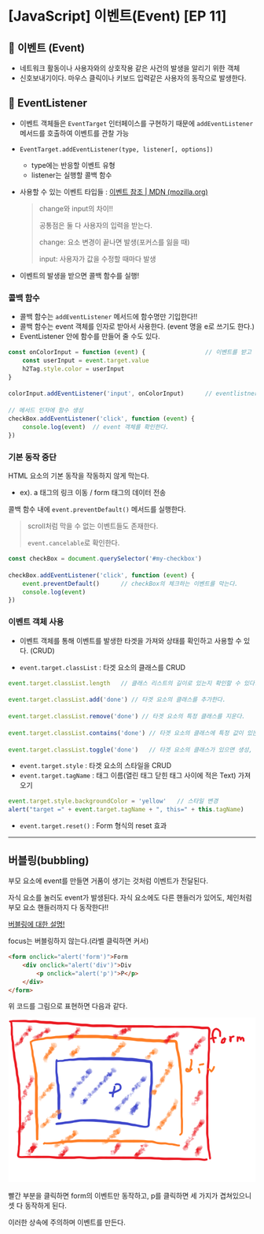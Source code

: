 # [JavaScript] 이벤트(Event) [EP 11]



## 📌 이벤트 (Event)

- 네트워크 활동이나 사용자와의 상호작용 같은 사건의 발생을 알리기 위한 객체
- 신호보내기이다. 마우스 클릭이나 키보드 입력같은 사용자의 동작으로 발생한다.



## 🏓 EventListener

- 이벤트 객체들은 `EventTarget` 인터페이스를 구현하기 때문에 `addEventListener` 메서드를 호출하여 이벤트를 관찰 가능

- `EventTarget.addEventListener(type, listener[, options])`

  - type에는 반응할 이벤트 유형
  - listener는 실행할 콜백 함수

- 사용할 수 있는 이벤트 타입들 : [이벤트 참조 | MDN (mozilla.org)](https://developer.mozilla.org/ko/docs/Web/Events)

  > change와 input의 차이!!
  >
  > 공통점은 둘 다 사용자의 입력을 받는다.
  >
  > change: 요소 변경이 끝나면 발생(포커스를 잃을 때)
  >
  > input: 사용자가 값을 수정할 때마다 발생

- 이벤트의 발생을 받으면 콜백 함수를 실행!

  

### 콜백 함수

- 콜백 함수는 `addEventListener` 메서드에 함수명만 기입한다!!
- 콜백 함수는 event 객체를 인자로 받아서 사용한다. (event 명을 e로 쓰기도 한다.)
- EventListener 안에 함수를 만들어 줄 수도 있다.

```javascript
const onColorInput = function (event) {					// 이벤트를 받고 실행할 콜백 함수
    const userInput = event.target.value
    h2Tag.style.color = userInput
}

colorInput.addEventListener('input', onColorInput)		// eventlistner의 인자: 이벤트 타입과, 콜백함수

// 메서드 인자에 함수 생성
checkBox.addEventListener('click', function (event) {
    console.log(event)	// event 객체를 확인한다.
})
```



### 기본 동작 중단

HTML 요소의 기본 동작을 작동하지 않게 막는다.

- ex). a 태그의 링크 이동 / form 태그의 데이터 전송

콜백 함수 내에 `event.preventDefault()` 메서드를 실행한다.

> scroll처럼 막을 수 없는 이벤트들도 존재한다.
>
> `event.cancelable`로 확인한다.

```javascript
const checkBox = document.querySelector('#my-checkbox')

checkBox.addEventListener('click', function (event) {
    event.preventDefault()		// checkBox의 체크하는 이벤트를 막는다.
    console.log(event)
})
```



### 이벤트 객체 사용

- 이벤트 객체를 통해 이벤트를 발생한 타겟을 가져와 상태를 확인하고 사용할 수 있다. (CRUD)

- `event.target.classList` : 타겟 요소의 클래스를 CRUD

```javascript
event.target.classList.length	// 클래스 리스트의 길이로 있는지 확인할 수 있다.

event.target.classList.add('done') // 타겟 요소의 클래스를 추가한다.

event.target.classList.remove('done') // 타겟 요소의 특정 클래스를 지운다.

event.target.classList.contains('done') // 타겟 요소의 클래스에 특정 값이 있는지 확인

event.target.classList.toggle('done')	// 타겟 요소의 클래스가 있으면 생성, 없으면 제거한다.
```

- `event.target.style` : 타겟 요소의 스타일을 CRUD
- `event.target.tagName` : 태그 이름(열린 태그 닫힌 태그 사이에 적은 Text) 가져오기

```javascript
event.target.style.backgroundColor = 'yellow'	// 스타일 변경
alert("target =" + event.target.tagName + ", this=" + this.tagName)		// 태그명 가져오기
```

- `event.target.reset()` : Form 형식의 reset 효과

---

## 버블링(bubbling)

부모 요소에 event를 만들면 거품이 생기는 것처럼 이벤트가 전달된다.

자식 요소를 눌러도 event가 발생된다. 자식 요소에도 다른 핸들러가 있어도, 체인처럼 부모 요소 핸들러까지 다 동작한다!!

[버블링에 대한 설명!](https://joshua1988.github.io/web-development/javascript/event-propagation-delegation/)

focus는 버블링하지 않는다.(라벨 클릭하면 커서)

```html
<form onclick="alert('form')">Form
    <div onclick="alert('div')">Div
        <p onclick="alert('p')">P</p>
    </div>
</form>
```

위 코드를 그림으로 표현하면 다음과 같다.

![image-20220428233728839](README.assets/image-20220428233728839.png)

빨간 부분을 클릭하면 form의 이벤트만 동작하고, p를 클릭하면 세 가지가 겹쳐있으니 셋 다 동작하게 된다.

이러한 상속에 주의하며 이벤트를 만든다.

